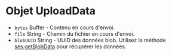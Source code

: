 # Objet UploadData

* `bytes` Buffer - Contenu en cours d'envoi.
* `file` String - Chemin du fichier en cours d'envoi.
* `blobUUID` String - UUID des données blob. Utilisez la méthode [ses.getBlobData](../session.md#sesgetblobdataidentifier-callback) pour récupérer les données.